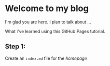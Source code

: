 # Welcome to my blog

I'm glad you are here. I plan to talk about ...

What I've learned using this GitHub Pages tutorial.

## Step 1: 
Create an `index.md` file for the *homepage*
